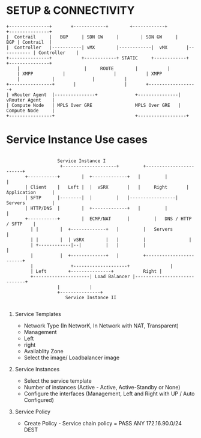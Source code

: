 SETUP & CONNECTIVITY
====================

```
+---------------+	    +------------+	      +------------+	        +---------------+
|  Contrail     |   BGP     | SDN GW     |	      | SDN GW     |    BGP	| Contrail	|
|  Controller   |-----------| vMX        |------------|  vMX       |----------- | Controller    |         	
+---------------+           +------------+ STATIC     +------------+            +---------------+
	|                        |	   ROUTE		|			|
	| XMPP			 |	     			|		 	| XMPP
	|			 |				|			| 
+----------------+		 |	         		| 		+------------------+		   
| vRouter Agent	 |---------------+				+---------------| vRouter Agent	   |
| Compute Node   | MPLS Over GRE				MPLS Over GRE	| Compute Node	   |
+----------------+								+------------------+

```


 Service Instance Use cases
 ==========================
 
 ```
 
					Service Instance I
		 		     +--------------------+		    +------------------------+
		+-----------+	     |	+-------------+   |		    |			     |
		| Client    |	Left |	|  vSRX	      |	  | 	Right       |	Application	     |
		| SFTP	    |--------|  | 	      |	  |-----------------|	Servers		     |
		| HTTP/DNS  |	     |	+-------------+	  |		    |   		     | 
		+-----------+	     |	ECMP/NAT	  |		    |	DNS / HTTP / SFTP    |
		  |	|	     |	+-------------+	  |		    |	Servers		     |
		  |	|	     |	| vSRX	      |	  |		    |			     |
		  |	+------------|--|	      |	  |		    |	           	     |
		  |		     |	+-------------+	  |		    +------------------------+
		  |      	     +--------------------+			      |
		  |	Left		+---------------+			Right |
		  +---------------------| Load Balancer |-----------------------------+
					|	        |
					+---------------+
				       Service Instance II
		
```

1) Service Templates 
	- Network Type (In NetworK, In Network with NAT, Transparent)
	- Management 
	- Left 
	- right 
	- Availablity Zone
	- Select the image/ Loadbalancer image
	
2) Service Instances
	- Select the service template
	- Number of instances (Active - Active, Active-Standby or None)
	- Configure the interfaces (Management, Left and Right with UP / Auto Configured) 	

3) Service Policy
	- Create Policy - Service chain policy = PASS ANY 172.16.90.0/24 DEST

